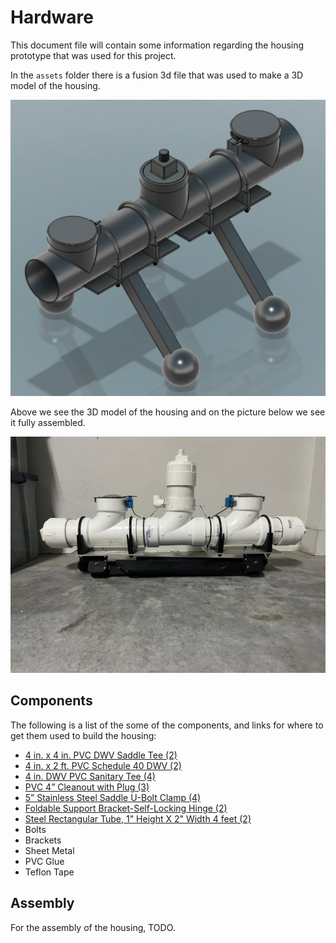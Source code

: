 # Hardware

This document file will contain some information regarding the housing prototype that was used for this project.

In the `assets` folder there is a fusion 3d file that was used to make a 3D model of the housing.

![](/assets/housing.jpg)

Above we see the 3D model of the housing and on the picture below we see it fully assembled.

![](/assets/housing_irl.jpg)

## Components

The following is a list of the some of the components, and links for where to get them used to build the housing:

-   [4 in. x 4 in. PVC DWV Saddle Tee (2)](https://www.homedepot.com/p/4-in-x-4-in-PVC-DWV-Saddle-Tee-Only-S26017/320234067)
-   [4 in. x 2 ft. PVC Schedule 40 DWV (2)](https://www.homedepot.com/p/Charlotte-Pipe-4-in-x-2-ft-PVC-Schedule-40-DWV-Foam-Core-Pipe-PVC-04400-0200/202018044)
-   [4 in. DWV PVC Sanitary Tee (4)](https://www.homedepot.com/p/Charlotte-Pipe-4-in-DWV-PVC-Sanitary-Tee-PVC004001400HD/203394133#overlay)
-   [PVC 4” Cleanout with Plug (3)](https://www.amazon.com/dp/B00MH5ENOU/?coliid=IB589JC9RLVAO&colid=OVFXFWCL6PIH&psc=1&ref_=lv_ov_lig_dp_it)
-   [5” Stainless Steel Saddle U-Bolt Clamp (4)](https://www.amazon.com/dp/B07BJZYQFB/?coliid=I9P884SMVT7UN&colid=OVFXFWCL6PIH&ref_=lv_ov_lig_dp_it&th=1)
-   [Foldable Support Bracket-Self-Locking Hinge (2)](https://www.amazon.com/MechWares-Foldable-Bracket-Self-Locking-Workbench-Extension/dp/B07BHKB6CN/ref=sr_1_4_sspa?crid=3AVSX03J8IES&keywords=table%2Bleg%2Bfolding%2Bbracket%2Bsteel%2Bstainless&qid=1649182462&sprefix=table%2Bleg%2Bfolding%2Bbracket%2Bsteel%2Bsainless%2Caps%2C83&sr=8-4-spons&spLa=ZW5jcnlwdGVkUXVhbGlmaWVyPUEzSVE5RE8xWTJGTFBUJmVuY3J5cHRlZElkPUEwOTIxNjc5MU9ESjE2NFk3VDJTJmVuY3J5cHRlZEFkSWQ9QTA1MzE4MTcxTTVKRU0wTTdTMDY5JndpZGdldE5hbWU9c3BfYXRmJmFjdGlvbj1jbGlja1JlZGlyZWN0JmRvTm90TG9nQ2xpY2s9dHJ1ZQ&th=1)
-   [Steel Rectangular Tube, 1" Height X 2" Width 4 feet (2)](https://www.amazon.com/Unpolished-1008-1010-Rectangular-Height-Thickness/dp/B007WLWQDE/ref=sr_1_6?crid=34O9D4XYIBG8T&keywords=stainless%2Bsteel%2Btube%2Bsquare&qid=1649182679&sprefix=stainless%2Bsteel%2Btube%2Bsquar%2Caps%2C96&sr=8-6&th=1)
-   Bolts
-   Brackets
-   Sheet Metal
-   PVC Glue
-   Teflon Tape

## Assembly

For the assembly of the housing, TODO.

